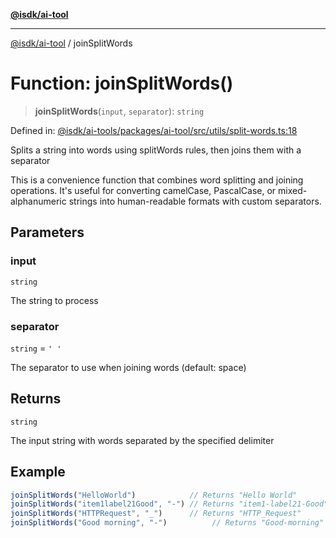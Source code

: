 [**@isdk/ai-tool**](../README.md)

***

[@isdk/ai-tool](../globals.md) / joinSplitWords

# Function: joinSplitWords()

> **joinSplitWords**(`input`, `separator`): `string`

Defined in: [@isdk/ai-tools/packages/ai-tool/src/utils/split-words.ts:18](https://github.com/isdk/ai-tool.js/blob/209a87173b5eabb2f81db6ea9a6784f34c24e271/src/utils/split-words.ts#L18)

Splits a string into words using splitWords rules, then joins them with a separator

This is a convenience function that combines word splitting and joining operations.
It's useful for converting camelCase, PascalCase, or mixed-alphanumeric strings
into human-readable formats with custom separators.

## Parameters

### input

`string`

The string to process

### separator

`string` = `' '`

The separator to use when joining words (default: space)

## Returns

`string`

The input string with words separated by the specified delimiter

## Example

```ts
joinSplitWords("HelloWorld")            // Returns "Hello World"
joinSplitWords("item1label21Good", "-") // Returns "item1-label21-Good"
joinSplitWords("HTTPRequest", "_")      // Returns "HTTP_Request"
joinSplitWords("Good morning", "-")          // Returns "Good-morning"
```
